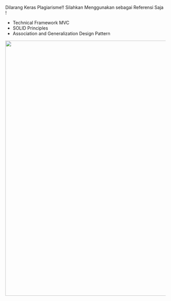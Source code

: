 Dilarang Keras Plagiarisme!! Silahkan Menggunakan sebagai Referensi Saja !

- Technical Framework MVC
- SOLID Principles
- Association and Generalization Design Pattern


<img src="https://github.com/RadBile2022/Simple-Payroll/blob/master/screnshoot/ss_aplikasi.png" width="800" align="left">
